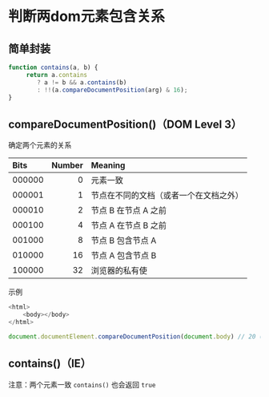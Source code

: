 # 判断两dom元素包含关系

## 简单封装

```js
function contains(a, b) {
     return a.contains
        ? a != b && a.contains(b)
        : !!(a.compareDocumentPosition(arg) & 16);
}
```

## compareDocumentPosition()（DOM Level 3）

确定两个元素的关系

| Bits | Number | Meaning |
| :--- | ---: | :--- |
| 000000 | 0 | 元素一致 |
| 000001 | 1 | 节点在不同的文档（或者一个在文档之外）|
| 000010 | 2 | 节点 B 在节点 A 之前 |
| 000100 | 4 | 节点 A 在节点 B 之前 |
| 001000 | 8 | 节点 B 包含节点 A |
| 010000 | 16 | 节点 A 包含节点 B |
| 100000 | 32 | 浏览器的私有使 |

示例

```js
<html>
	<body></body>
</html>

document.documentElement.compareDocumentPosition(document.body) // 20 (16 + 4)
```

## contains()（IE）

注意：两个元素一致 `contains()` 也会返回 `true`
